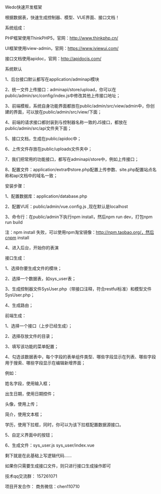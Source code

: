 Wedo快速开发框架

根据数据表，快速生成控制器、模型、VUE界面、接口文档！

系统组成： 

PHP框架使用ThinkPHP5，官网：http://www.thinkphp.cn/ 

UI框架使用iview-admin，官网：https://www.iviewui.com/

接口文档使用apidoc，官网：http://apidocjs.com/


系统默认

1、后台接口默认都写在application/adminapi模块

2、统一文件上传接口：adminapi/store/upload，你可以在public/admin/src/config/index.js中修改其他上传接口地址；

3、前端模板，系统自身功能界面都放在public/admin/src/view/admin中，你创建的界面，可以放在public/admin/src/view/下面；

4、前端的请求接口都封装到与控制器名称一致的JS接口，都放在public/admin/src/api文件夹下面；

5、接口文档，生成在public/apidoc中；

6、上传文件存放在public/uploads文件夹中；

7、我们把常用的功能接口，都写在adminapi/store中，例如上传接口；

8、配置文件：application/extra中store.php配置上传参数、site.php配置站点名称和api文档中的域名一致；


安装步骤：

1、配置数据库：application/database.php

2、配置VUE：public/admin/vue.config.js   ,现在默认是localhost

3、命令行：在public/admin下执行npm install，然后npm run dev，打包npm run build

   注：npm install 失败，可以使用npm淘宝镜像：http://npm.taobao.org/，然后cnpm install

4、进入后台，开始你的表演


接口生成： 

1、选择你要生成文件的模块； 

2、选择一个数据表，如sys_user表； 

3、生成控制器文件SysUser.php（带接口注释，符合restful标准）和模型文件SysUser.php； 

4、生成路由；


前端生成： 

1、选择一个接口（上步已经生成）； 

2、选择存放文件的目录； 

3、填写该功能的菜单配置； 

4、勾选该数据表中，每个字段的表单组件类型、哪些字段显示在列表、哪些字段用于搜索、哪些字段显示在编辑新增界面； 

例如：

姓名字段，使用输入框； 

出生日期，使用日期控件； 

头像，使用上传； 

简介，使用文本框； 

学历，使用下拉框，同时，你可以为该下拉框配置数据源接口。 

5、自定义界面中的按钮；

6、生成文件：sys_user.js    sys_user/index.vue

剩下就是在此基础上写逻辑代码......

如果你只需要生成接口文件，则只进行接口生成操作即可


技术qq交流群：
157261071

项目开发合作：
商务微信：chen110710

